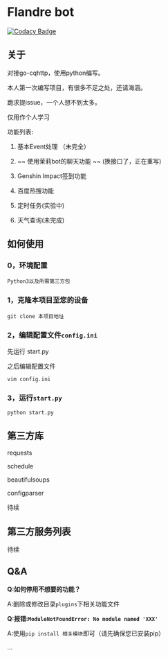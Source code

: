 # Flandre bot

[![Codacy Badge](https://app.codacy.com/project/badge/Grade/9be0bc5b84414df382bad502adaa8087)](https://www.codacy.com/gh/wuko233/Flandrebot/dashboard?utm_source=github.com&amp;utm_medium=referral&amp;utm_content=wuko233/Flandrebot&amp;utm_campaign=Badge_Grade)

## 关于

对接go-cqhttp，使用python编写。

本人第一次编写项目，有很多不足之处，还请海涵。

跪求提issue，一个人想不到太多。

仅用作个人学习

功能列表:

1. 基本Event处理 （未完全）

2. ~~ 使用茉莉bot的聊天功能 ~~ (换接口了，正在重写)

3. Genshin Impact签到功能

4. 百度热搜功能

5. 定时任务(实验中)

6. 天气查询(未完成)

## 如何使用

### 0，环境配置

`Python3以及所需第三方包`

### 1，克隆本项目至您的设备

`git clone 本项目地址`

### 2，编辑配置文件`config.ini`

先运行 start.py

之后编辑配置文件

`vim config.ini`

### 3，运行`start.py`

`python start.py`

## 第三方库

requests

schedule

beautifulsoups

configparser

待续

## 第三方服务列表

待续

## Q&A

**Q:如何停用不想要的功能？**

A:删除或修改目录`plugins`下相关功能文件

**Q:报错:`ModuleNotFoundError: No module named 'XXX'`**

A:使用`pip install 相关模块`即可（请先确保您已安装pip）

...

